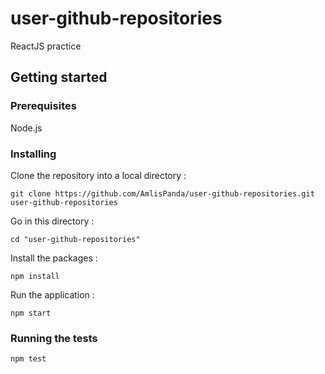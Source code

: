 # user-github-repositories
ReactJS practice

## Getting started

### Prerequisites

Node.js

### Installing

Clone the repository into a local directory :
```
git clone https://github.com/AmlisPanda/user-github-repositories.git user-github-repositories
```

Go in this directory :
```
cd "user-github-repositories"
```

Install the packages :
```
npm install
```

Run the application :
```
npm start
```

### Running the tests

```
npm test
```
